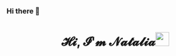 ### Hi there 👋
<h1 align="center">𝓗𝓲, 𝓘'𝓶 𝓝𝓪𝓽𝓪𝓵𝓲𝓪<img src="https://giphy.com/gifs/dog-miss-Wj7lNjMNDxSmc" height="32"/></h1>

<!--
**Natal1a-Chuklina/Natal1a-Chuklina** is a ✨ _special_ ✨ repository because its `README.md` (this file) appears on your GitHub profile.

Here are some ideas to get you started:

- 🔭 I’m currently working on ...
- 🌱 I’m currently learning ...
- 👯 I’m looking to collaborate on ...
- 🤔 I’m looking for help with ...
- 💬 Ask me about ...
- 📫 How to reach me: ...
- 😄 Pronouns: ...
- ⚡ Fun fact: ...
-->
